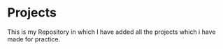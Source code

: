 # Projects

This is my Repository in which I have added all the projects which i have made for practice.
